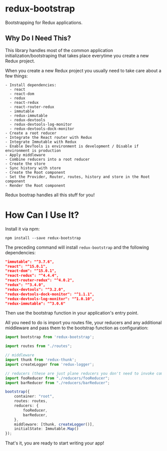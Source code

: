 # redux-bootstrap
Bootstrapping for Redux applications.

## Why Do I Need This?
This library handles most of the common application initialization/bootstraping that takes place everytime you create a new Redux project.

When you create a new Redux project you usually need to take care about a few things:

```
- Install dependencies:
  - react 
  - react-dom 
  - redux 
  - react-redux 
  - react-router-redux 
  - immutable 
  - redux-immutable 
  - redux-devtools 
  - redux-devtools-log-monitor 
  - redux-devtools-dock-monitor 
- Create a root reducer
- Integrate the React router with Redux
- Integrate Immutable with Redux
- Enable DevTools is environment is development / Disable if environment is production
- Apply middleware
- Combine reducers into a root reducer
- Create the store
- Sync history with store
- Create the Root component
- Set the Provider, Router, routes, history and store in the Root component
- Render the Root component
```

Redux bootrap handles all this stuff for you! 

# How Can I Use It?

Install it via npm:

```
npm install --save redux-bootstrap
```

The preceding command will install `redux-bootstrap` and the following dependencies:

```json
"immutable": "^3.7.6",
"react": "^15.0.1",
"react-dom": "^15.0.1",
"react-redux": "^4.4.4",
"react-router-redux": "^4.0.2",
"redux": "^3.4.0",
"redux-devtools": "^3.2.0",
"redux-devtools-dock-monitor": "^1.1.1",
"redux-devtools-log-monitor": "^1.0.10",
"redux-immutable": "^3.0.6"
```
 
Then use the bootstrap function in your application's entry point.

All you need to do is import you routes file, your reducers and any additional middleware 
and pass them to the bootstrap function as configuration:

```ts
import bootstrap from 'redux-bootstrap';

import routes from "./routes";

// middleware
import thunk from 'redux-thunk';
import createLogger from 'redux-logger';

// reducers (these are just plane reducers you don't need to invoke combineReducers)
import fooReducer from "./reducers/fooReducer";
import barReducer from "./reducers/barReducer";

bootstrap({
    container: "root",
    routes: routes,
    reducers: {
        fooReducer,
        barReducer,
    },
    middleware: [thunk, createLogger()],
    initialState: Immutable.Map()
});
```

That's it, you are ready to start writing your app!